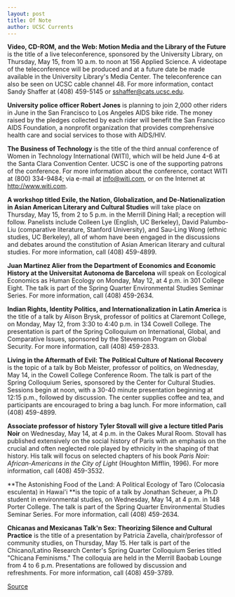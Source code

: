 ```yaml
---
layout: post
title: Of Note
author: UCSC Currents
---
```


**Video, CD-ROM, and the Web: Motion Media and the Library of the Future** is the title of a live teleconference, sponsored by the University Library, on Thursday, May 15, from 10 a.m. to noon at 156 Applied Science. A videotape of the teleconference will be produced and at a future date be made available in the University Library's Media Center. The teleconference can also be seen on UCSC cable channel 48. For more information, contact Sandy Shaffer at (408) 459-5145 or sshaffer@cats.ucsc.edu.

**University police officer Robert Jones** is planning to join 2,000 other riders in June in the San Francisco to Los Angeles AIDS bike ride. The money raised by the pledges collected by each rider will benefit the San Francisco AIDS Foundation, a nonprofit organization that provides comprehensive health care and social services to those with AIDS/HIV.

**The Business of Technology** is the title of the third annual conference of Women in Technology International (WITI), which will be held June 4-6 at the Santa Clara Convention Center. UCSC is one of the supporting patrons of the conference. For more information about the conference, contact WITI at (800) 334-9484; via e-mail at info@witi.com, or on the Internet at <http://www.witi.com>.

**A workshop titled Exile, the Nation, Globalization, and De-Nationalization in Asian American Literary and Cultural Studies** will take place on Thursday, May 15, from 2 to 5 p.m. in the Merrill Dining Hall; a reception will follow. Panelists include Colleen Lye (English, UC Berkeley), David Palumbo-Liu (comparative literature, Stanford University), and Sau-Ling Wong (ethnic studies, UC Berkeley), all of whom have been engaged in the discussions and debates around the constitution of Asian American literary and cultural studies. For more information, call (408) 459-4899.

**Juan Martinez Alier from the Department of Economics and Economic History at the Universitat Autonoma de Barcelona** will speak on Ecological Economics as Human Ecology on Monday, May 12, at 4 p.m. in 301 College Eight. The talk is part of the Spring Quarter Environmental Studies Seminar Series. For more information, call (408) 459-2634.

**Indian Rights, Identity Politics, and Internationalization in Latin America** is the title of a talk by Alison Brysk, professor of politics at Claremont College, on Monday, May 12, from 3:30 to 4:40 p.m. in 134 Cowell College. The presentation is part of the Spring Colloquium on International, Global, and Comparative Issues, sponsored by the Stevenson Program on Global Security. For more information, call (408) 459-2833.

**Living in the Aftermath of Evil: The Political Culture of National Recovery** is the topic of a talk by Bob Meister, professor of politics, on Wednesday, May 14, in the Cowell College Conference Room. The talk is part of the Spring Colloquium Series, sponsored by the Center for Cultural Studies. Sessions begin at noon, with a 30-40 minute presentation beginning at 12:15 p.m., followed by discussion. The center supplies coffee and tea, and participants are encouraged to bring a bag lunch. For more information, call (408) 459-4899.

**Associate professor of history Tyler Stovall will give a lecture titled Paris Noir** on Wednesday, May 14, at 4 p.m. in the Oakes Mural Room. Stovall has published extensively on the social history of Paris with an emphasis on the crucial and often neglected role played by ethnicity in the shaping of that history. His talk will focus on selected chapters of his book _Paris Noir: African-Americans in the City of Light_ (Houghton Mifflin, 1996). For more information, call (408) 459-3532.

**The Astonishing Food of the Land: A Political Ecology of Taro (Colocasia esculenta) in Hawai'i **is the topic of a talk by Jonathan Scheuer, a Ph.D student in environmental studies, on Wednesday, May 14, at 4 p.m. in 148 Porter College. The talk is part of the Spring Quarter Environmental Studies Seminar Series. For more information, call (408) 459-2634.

**Chicanas and Mexicanas Talk'n Sex: Theorizing Silence and Cultural Practice** is the title of a presentation by Patricia Zavella, chair/professor of community studies, on Thursday, May 15. Her talk is part of the Chicano/Latino Research Center's Spring Quarter Colloquium Series titled "Chicana Feminisms." The colloquia are held in the Merrill Baobab Lounge from 4 to 6 p.m. Presentations are followed by discussion and refreshments. For more information, call (408) 459-3789.

[Source](http://www1.ucsc.edu/oncampus/currents/97-05-12/ofnote.htm "Permalink to Of Note: 05-12-97")
